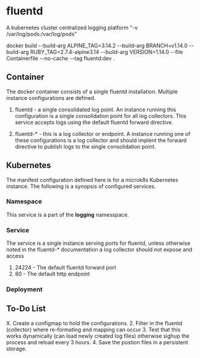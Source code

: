 # fluentd

A kubernetes cluster centralized logging platform "-v /var/log/pods:/var/log/pods"

docker build --build-arg ALPINE_TAG=3.14.2 --build-arg BRANCH=v1.14.0 --build-arg RUBY_TAG=2.7.4-alpine3.14 --build-arg VERSION=1.14.0 --file Containerfile --no-cache --tag fluentd:dev .

## Container

The docker container consists of a single fluentd installation.  Multiple instance configurations are defined.

1. fluentd - a single consolidated log point.  An instance running this configuration is a single consolidation point for all log collectors.  This service accepts logs using the default fluentd forward directive.

2. fluentd-* - this is a log collector or endpoint.  A instance running one of these configurations is a log collector and should implent the forward directive to publish logs to the single consolidation point. 

## Kubernetes

The manifest configuration defined here is for a microk8s Kubernetes instance. The following is a synopsis of configured services.

### Namespace

This service is a part of the **logging** namesspace.

### Service

The service is a single instance serving ports for fluentd, unless otherwise noted in the fluentd-* documentation a log collector should not expose and access

1. 24224 - The default fluentd forward port
2. 80 - The default http endpoint

### Deployment

## To-Do List

X. Create a configmap to hold the configurations.
2. Filter in the fluentd (collector) where re-formating and mapping can occur
3. Test that this works dynamically (can load newly created log files) otherwise sighup the process and reload every 3 hours.
4. Save the postion files in a persistent storage.
